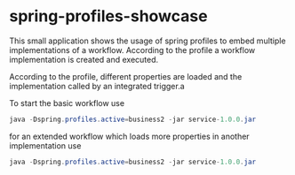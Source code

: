 # spring-profiles-showcase

This small application shows the usage of spring profiles to embed multiple implementations of a workflow. According to the profile a workflow implementation is created and executed.

According to the profile, different properties are loaded and the implementation called by an integrated trigger.a

To start the basic workflow use
```java
java -Dspring.profiles.active=business2 -jar service-1.0.0.jar
```
for an extended workflow which loads more properties in another implementation use
```java
java -Dspring.profiles.active=business2 -jar service-1.0.0.jar
```
